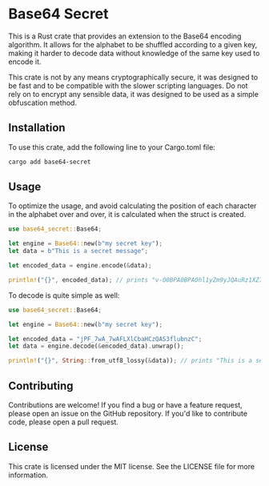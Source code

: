 # Base64 Secret

This is a Rust crate that provides an extension to the Base64 encoding
algorithm. It allows for the alphabet to be shuffled according to a given key,
making it harder to decode data without knowledge of the same key used to encode
it.

This crate is not by any means cryptographically secure, it was designed to be
fast and to be compatible with the slower scripting languages. Do not rely on to
encrypt any sensible data, it was designed to be used as a simple obfuscation
method.

## Installation

To use this crate, add the following line to your Cargo.toml file:

```bash
cargo add base64-secret
```

## Usage

To optimize the usage, and avoid calculating the position of each character in
the alphabet over and over, it is calculated when the struct is created.

```rust
use base64_secret::Base64;

let engine = Base64::new(b"my secret key");
let data = b"This is a secret message";

let encoded_data = engine.encode(&data);

println!("{}", encoded_data); // prints "v-O0BPA0BPAOhl1yZm9yJQAuRz1XZ7Jy"
```

To decode is quite simple as well:

```rust
use base64_secret::Base64;

let engine = Base64::new(b"my secret key");

let encoded_data = "jPF_7wA_7wAFLXlCbaHCzQAS3flubnzC";
let data = engine.decode(&encoded_data).unwrap();

println!("{}", String::from_utf8_lossy(&data)); // prints "This is a secret message"
```

## Contributing

Contributions are welcome! If you find a bug or have a feature request, please
open an issue on the GitHub repository. If you'd like to contribute code, please
open a pull request.

## License

This crate is licensed under the MIT license. See the LICENSE file for more
information.
